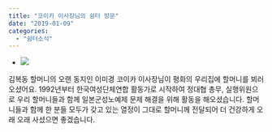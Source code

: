 ```yaml
---
title: "코이카 이사장님의 쉼터 방문"
date: "2019-01-09"
categories: 
  - "쉼터소식"
---
```


- ![](http://womenandwar.net/kr/wp-content/uploads/2019/01/photo_2019-01-09_17-10-09-576x1024.jpg)
    

김복동 할머니의 오랜 동지인 이미경 코이카 이사장님이 평화의 우리집에 할머니를 뵈러 오셨어요. 1992년부터 한국여성단체연합 활동가로 시작하여 정대협 총무, 실행위원으로 우리 할머니들과 함께 일본군성노예제 문제 해결을 위해 활동을 해오셨습니다. 할머니들과 함께 한 분들 모두가 갖고 있는 열정이 그대로 할머니께 전달되어 더 건강하게 오래 오래 사셨으면 좋겠습니다.
